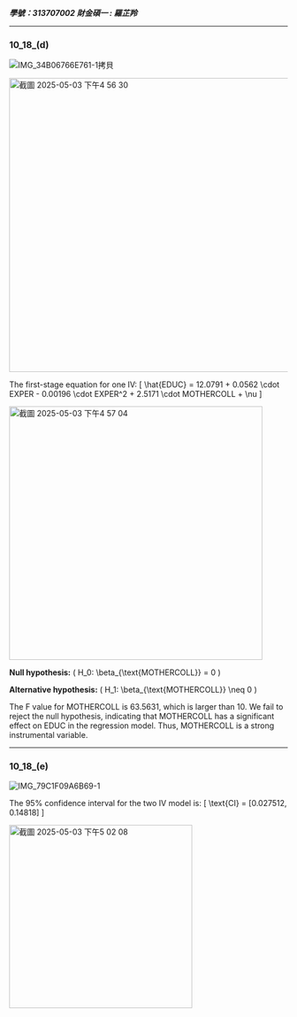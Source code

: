 ***學號：313707002     財金碩一 : 羅芷羚***
______

### 10_18_(d)

![IMG_34B06766E761-1拷貝](https://github.com/user-attachments/assets/f56df573-b0c7-4a01-8033-658a9ed6df12)

<img width="531" alt="截圖 2025-05-03 下午4 56 30" src="https://github.com/user-attachments/assets/ade624e2-0e7c-41aa-b9b4-8b65b5bff4b3" />

The first-stage equation for one IV:
\[
\hat{EDUC} = 12.0791 + 0.0562 \cdot EXPER - 0.00196 \cdot EXPER^2 + 2.5171 \cdot MOTHERCOLL + \nu
\]

<img width="458" alt="截圖 2025-05-03 下午4 57 04" src="https://github.com/user-attachments/assets/546b4045-e6d8-47c9-ac14-327e4ec34d5f" />

**Null hypothesis:** \( H_0: \beta_{\text{MOTHERCOLL}} = 0 \)

**Alternative hypothesis:** \( H_1: \beta_{\text{MOTHERCOLL}} \neq 0 \)

The F value for MOTHERCOLL is 63.5631, which is larger than 10. We fail to reject the null hypothesis, indicating that MOTHERCOLL has a significant effect on EDUC in the regression model. Thus, MOTHERCOLL is a strong instrumental variable.

______

### 10_18_(e)

![IMG_79C1F09A6B69-1](https://github.com/user-attachments/assets/fb4e297e-4543-47f1-ba76-475eec85749f)

The 95% confidence interval for the two IV model is:
\[
\text{CI} = [0.027512, 0.14818]
\]

<img width="331" alt="截圖 2025-05-03 下午5 02 08" src="https://github.com/user-attachments/assets/e25a4542-9277-40c4-875e-973c556b6a1e" />
